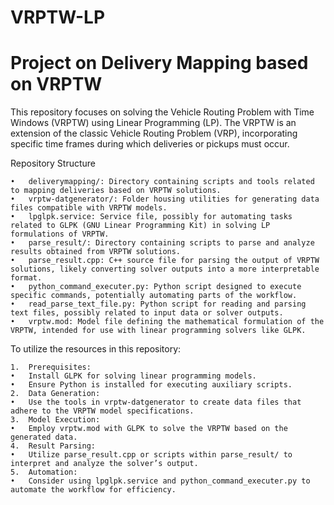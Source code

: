 # VRPTW-LP
# Project on Delivery Mapping based on VRPTW


This repository focuses on solving the Vehicle Routing Problem with Time Windows (VRPTW) using Linear Programming (LP). The VRPTW is an extension of the classic Vehicle Routing Problem (VRP), incorporating specific time frames during which deliveries or pickups must occur.


Repository Structure

	•	deliverymapping/: Directory containing scripts and tools related to mapping deliveries based on VRPTW solutions.
	•	vrptw-datgenerator/: Folder housing utilities for generating data files compatible with VRPTW models.
	•	lpglpk.service: Service file, possibly for automating tasks related to GLPK (GNU Linear Programming Kit) in solving LP formulations of VRPTW.
	•	parse_result/: Directory containing scripts to parse and analyze results obtained from VRPTW solutions.
	•	parse_result.cpp: C++ source file for parsing the output of VRPTW solutions, likely converting solver outputs into a more interpretable format.
	•	python_command_executer.py: Python script designed to execute specific commands, potentially automating parts of the workflow.
	•	read_parse_text_file.py: Python script for reading and parsing text files, possibly related to input data or solver outputs.
	•	vrptw.mod: Model file defining the mathematical formulation of the VRPTW, intended for use with linear programming solvers like GLPK.



To utilize the resources in this repository:

	1.	Prerequisites:
	•	Install GLPK for solving linear programming models.
	•	Ensure Python is installed for executing auxiliary scripts.
	2.	Data Generation:
	•	Use the tools in vrptw-datgenerator to create data files that adhere to the VRPTW model specifications.
	3.	Model Execution:
	•	Employ vrptw.mod with GLPK to solve the VRPTW based on the generated data.
	4.	Result Parsing:
	•	Utilize parse_result.cpp or scripts within parse_result/ to interpret and analyze the solver’s output.
	5.	Automation:
	•	Consider using lpglpk.service and python_command_executer.py to automate the workflow for efficiency.
